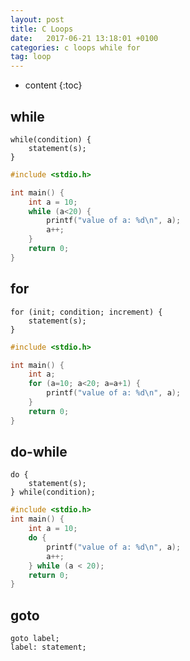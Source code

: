 ```yaml
---
layout: post
title: C Loops
date:   2017-06-21 13:18:01 +0100
categories: c loops while for
tag: loop
---
```


* content
{:toc}

## while
```
while(condition) {
    statement(s);
}
```
```c
#include <stdio.h>

int main() {
    int a = 10;
    while (a<20) {
        printf("value of a: %d\n", a);
        a++;
    }
    return 0;
}
```
## for
```
for (init; condition; increment) {
    statement(s);
}
```
```c
#include <stdio.h>

int main() {
    int a;
    for (a=10; a<20; a=a+1) {
        printf("value of a: %d\n", a);
    }
    return 0;
}
```
## do-while
```
do {
    statement(s);
} while(condition);
```
```c
#include <stdio.h>
int main() {
    int a = 10;
    do {
        printf("value of a: %d\n", a);
        a++;
    } while (a < 20);
    return 0;
}
```
## goto
```
goto label;
label: statement;
```


[jekyll]:      http://jekyllrb.com
[jekyll-gh]:   https://github.com/jekyll/jekyll
[jekyll-help]: https://github.com/jekyll/jekyll-help
